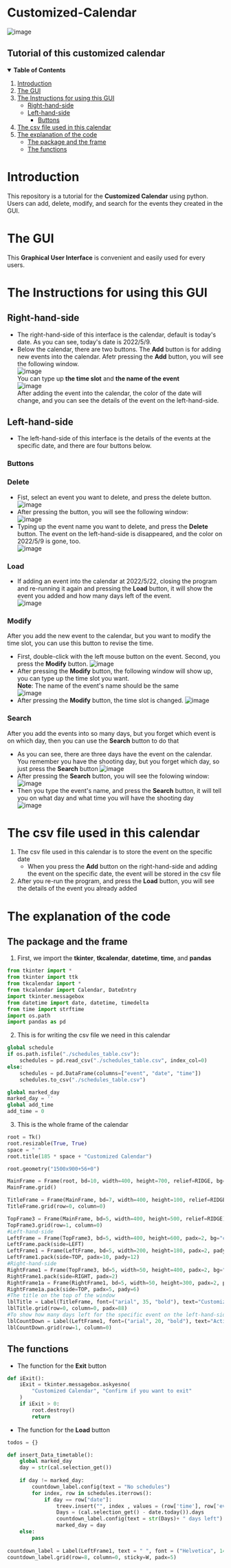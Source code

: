 # Customized-Calendar  
![image](https://user-images.githubusercontent.com/89577799/167335469-d17a9fae-d4cc-44aa-bcde-8d871bd006c7.png)
## Tutorial of this customized calendar
<details open="open">
  <summary><b>Table of Contents</b></summary>
  <ol>
    <li>
      <a href="#introduction">Introduction</a>
    </li>
    <li>
      <a href="#the-gui">The GUI</a> 
    </li>
    <li>
      <a href="#the-instructions-for-using-this-GUI">The Instructions for using this GUI</a>
      <ul>
        <li><a href="#right-hand-side">Right-hand-side</a></li>
        <li><a href="#left-hand-side">Left-hand-side</a>
          <ul>
            <li><a href="#buttons">Buttons</a></li>
          </ul>
        </li>  
      </ul>
    </li>
    <li><a href="#the-csv-file-used-in-this-calendar">The csv file used in this calendar</a></li>
    <li>
      <a href="#the-explanation-of-the-code">The explanation of the code</a>
      <ul>
        <li><a href="#the-package-and-the-frame">The package and the frame</a></li>
        <li><a href="#the-functions">The functions</a></li>
      </ul>
    </li>
  </ol>
</details>

# __Introduction__
This repository is a tutorial for the __Customized Calendar__ using python. Users can add, delete, modify, and search for the events they created in the GUI.
# __The GUI__
This __Graphical User Interface__ is convenient and easily used for every users.
# __The Instructions for using this GUI__
## __Right-hand-side__
* The right-hand-side of this interface is the calendar, default is today's date. As you can see, today's date is 2022/5/9.
* Below the calendar, there are two buttons. The __Add__ button is for adding new events into the calendar. Afetr pressing the __Add__ button, you will see the following window.  
![image](https://user-images.githubusercontent.com/89577799/167347447-0b204e9f-c9d9-47ec-9529-155ac1de7812.png)  
You can type up __the time slot__ and __the name of the event__    
![image](https://user-images.githubusercontent.com/89577799/167348835-614bc8ab-c69c-4984-a11b-8149ff4a4537.png)  
After adding the event into the calendar, the color of the date will change, and you can see the details of the event on the left-hand-side.
## __Left-hand-side__
* The left-hand-side of this interface is the details of the events at the specific date, and there are four buttons below.  
### __Buttons__
### __Delete__  
* Fist, select an event you want to delete, and press the delete button.
![image](https://user-images.githubusercontent.com/89577799/167351638-b38660d0-7503-41f3-ad22-efce9cf4e994.png)  
* After pressing the button, you will see the following window:  
![image](https://user-images.githubusercontent.com/89577799/167351832-2f24ab70-9338-4dca-849b-6c141ddf46e8.png)  
* Typing up the event name you want to delete, and press the __Delete__ button. The event on the left-hand-side is disappeared, and the color on 2022/5/9 is gone, too.  
![image](https://user-images.githubusercontent.com/89577799/167436578-8d0ee7f4-5dbe-4dc1-8b41-963406329fa8.png)  
### __Load__  
* If adding an event into the calendar at 2022/5/22, closing the program and re-running it again and pressing the __Load__ button, it will show the event you added and how many days left of the event.  
![image](https://user-images.githubusercontent.com/89577799/167354073-df236a5a-438f-46eb-abcc-d2ee45f6b5b1.png)  
### __Modify__  
After you add the new event to the calendar, but you want to modify the time slot, you can use this button to revise the time.  

* First, double-click with the left mouse button on the event. Second, you press the __Modify__ button.
![image](https://user-images.githubusercontent.com/89577799/167433357-08e0c8b8-5d88-4eb4-8a84-9c6e3740431b.png) 
* After pressing the __Modify__ button, the following window will show up, you can type up the time slot you want.  
__Note__: The name of the event's name should be the same  
![image](https://user-images.githubusercontent.com/89577799/167434398-fa261941-d611-43de-9d2e-ae72c8af6fd9.png)  
* After pressing the __Modify__ button, the time slot is changed.
![image](https://user-images.githubusercontent.com/89577799/167435229-6daa97b4-6acf-45c9-a980-7039ebae4103.png)  
### __Search__ 
After you add the events into so many days, but you forget which event is on which day, then you can use the __Search__ button to do that  
* As you can see, there are three days have the event on the calendar. You remember you have the shooting day, but you forget which day, so just press the __Search__ button 
![image](https://user-images.githubusercontent.com/89577799/167438743-f9fcac4c-0868-4979-a08e-b3f165481430.png)  
* After pressing the __Search__ button, you will see the folowing window:
![image](https://user-images.githubusercontent.com/89577799/167439592-7e4b6b43-0325-408f-bb46-1161418c9e80.png)  
* Then you type the event's name, and press the __Search__ button, it will tell you on what day and what time you will have the shooting day  
![image](https://user-images.githubusercontent.com/89577799/167439797-6b55c538-3edb-4b40-a7a5-89115ec33469.png)  
# __The csv file used in this calendar__
1. The csv file used in this calendar is to store the event on the specific date  
    * When you press the __Add__ button on the right-hand-side and adding the event on the specific date, the event will be stored in the csv file   
2. After you re-run the program, and press the __Load__ button, you will see the details of the event you already added  
# __The explanation of the code__  
## __The package and the frame__  
1. First, we import the __tkinter__, __tkcalendar__, __datetime__, __time__, and __pandas__
```python
from tkinter import *
from tkinter import ttk
from tkcalendar import *
from tkcalendar import Calendar, DateEntry
import tkinter.messagebox
from datetime import date, datetime, timedelta
from time import strftime
import os.path
import pandas as pd
```
2. This is for writing the csv file we need in this calendar
```python
global schedule
if os.path.isfile("./schedules_table.csv"):
    schedules = pd.read_csv("./schedules_table.csv", index_col=0)
else:
    schedules = pd.DataFrame(columns=["event", "date", "time"])
    schedules.to_csv("./schedules_table.csv")

global marked_day
marked_day = ''
global add_time
add_time = 0
```
3. This is the whole frame of the calendar
```python
root = Tk()
root.resizable(True, True)
space = " "
root.title(185 * space + "Customized Calendar")

root.geometry("1500x900+56+0")

MainFrame = Frame(root, bd=10, width=400, height=700, relief=RIDGE, bg="cadetblue")
MainFrame.grid()

TitleFrame = Frame(MainFrame, bd=7, width=400, height=100, relief=RIDGE)
TitleFrame.grid(row=0, column=0)

TopFrame3 = Frame(MainFrame, bd=5, width=400, height=500, relief=RIDGE)
TopFrame3.grid(row=1, column=0)
#Left-hand-side
LeftFrame = Frame(TopFrame3, bd=5, width=400, height=600, padx=2, bg="cadet blue", relief=RIDGE)
LeftFrame.pack(side=LEFT)
LeftFrame1 = Frame(LeftFrame, bd=5, width=200, height=180, padx=2, pady=4, relief=RIDGE)
LeftFrame1.pack(side=TOP, padx=10, pady=12)
#Right-hand-side
RightFrame1 = Frame(TopFrame3, bd=5, width=50, height=400, padx=2, bg="cadet blue", relief=RIDGE)
RightFrame1.pack(side=RIGHT, padx=2)
RightFrame1a = Frame(RightFrame1, bd=5, width=50, height=300, padx=2, pady=2, relief=RIDGE)
RightFrame1a.pack(side=TOP, padx=5, pady=6)
#The title on the top of the window
lblTitle = Label(TitleFrame, font=("arial", 35, "bold"), text="Customized Calendar in Python", bd=7)
lblTitle.grid(row=0, column=0, padx=88)
#To show how many days left for the specific event on the left-hand-side
lblCountDown = Label(LeftFrame1, font=("arial", 20, "bold"), text="Activity Countdown", bd=7)
lblCountDown.grid(row=1, column=0)
```
## __The functions__  
* The function for the __Exit__ button
```python
def iExit():
    iExit = tkinter.messagebox.askyesno(
        "Customized Calendar", "Confirm if you want to exit"
    )
    if iExit > 0:
        root.destroy()
        return
```
* The function for the __Load__ button
```python
todos = {}

def insert_Data_timetable():
    global marked_day
    day = str(cal.selection_get())
    
    if day != marked_day:
        countdown_label.config(text = "No schedules")
        for index, row in schedules.iterrows():
            if day == row["date"]:
                treev.insert("", index , values = (row['time'], row['event']))
                Days = (cal.selection_get() - date.today()).days
                countdown_label.config(text = str(Days)+ " days left")
                marked_day = day
    else:
        pass 
      
countdown_label = Label(LeftFrame1, text = " ", font = ("Helvetica", 14))
countdown_label.grid(row=8, column=0, sticky=W, padx=5)
```
